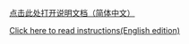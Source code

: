 <a href = "./readme/README_CN.md" target = "_blank">点击此处打开说明文档（简体中文）</a>

<a href = "./readme/README_EN.md" target = "_blank">Click here to read instructions(English edition)</a>

